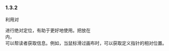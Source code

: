 ### 1.3.2　<canvas>

利用对<div>进行绝对定位，有助于更好地使用<canvas>。把<canvas>放在<div>内，<div>可以帮读者获取信息。例如，当鼠标滑过画布时，可以获取定义指针的相对位置。

